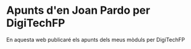 # Apunts d'en Joan Pardo per DigiTechFP

En aquesta web publicaré els apunts dels meus mòduls per DigiTechFP


